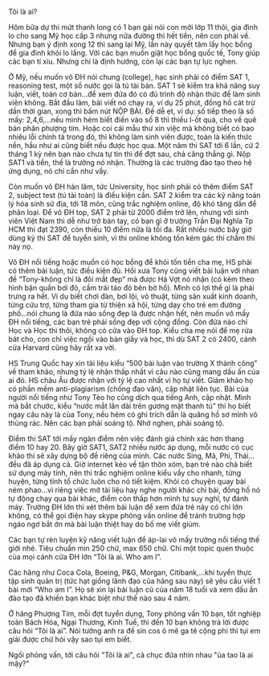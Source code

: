 Tôi là ai?

Hôm bữa dự thi mứt thanh long có 1 bạn gái nói con mới lớp 11 thôi, gia đình lo cho sang Mỹ học cấp 3 nhưng nửa đường thì hết tiền, nên con phải về. Nhưng bạn ý định xong 12 thì sang lại Mỹ, lần này quyết tâm lấy học bổng để gia đình khỏi lo lắng. Với các bạn muốn giật học bổng quốc tế, Tony giúp các bạn tí xíu. Nhưng chỉ là định hướng, còn lại các bạn tự lực nghen.

Ở Mỹ, nếu muốn vô ĐH nói chung (college), hạc sinh phải có điểm SAT 1, reasoning test, một số nước gọi là tú tài bán. SAT 1 sẽ kiểm tra khả năng suy luận, viết, toán cơ bản…để xem đứa đó có đủ trình độ nhận thức để làm sinh viên không. Bắt đầu làm, bài viết nó chạy ra, ví dụ 25 phút, đồng hồ cát trừ dần thời gian, xong thì bấm nút NỘP BÀI. Đề dễ ẹt, ví dụ: số tiếp theo là số mấy: 2,4,6,…nếu mình hẻm biết điền vào số 8 thì thiếu I-ốt quá, cho về quê bán phân phượng tím. Hoặc coi cái mẫu thư xin việc mà không biết có bao nhiêu lỗi chính tả trong đó, thì không làm sinh viên được, toàn là kiến thức nền, hầu như ai cũng biết nếu được học qua. Một năm thi SAT tới 6 lần, cứ 2 tháng 1 kỳ nên bạn nào chưa tự tin thì để đợt sau, chả căng thẳng gì. Nộp SAT1 và tiền, thế là trường nó nhận. Thường là các trường đào tạo theo hệ ứng dụng, nó chỉ cần như vầy.

Còn muốn vô ĐH hàn lâm, tức University, học sinh phải có thêm điểm SAT 2, subject test (tú tài toàn) là điều kiện cần. SAT 2 kiểm tra các kỹ năng toán lý hóa sinh sử địa, tới 18 môn, cũng trắc nghiệm online, độ khó tăng dần để phân loại. Để vô ĐH top, SAT 2 phải từ 2000 điểm trở lên, nhưng với sinh viên Việt Nam thì dễ như trở bàn tay, có bạn gì ở trường Trần Đại Nghĩa Tp HCM thi đạt 2390, còn thiếu 10 điểm nữa là tối đa. Rất nhiều nước bây giờ dùng kỳ thi SAT để tuyển sinh, vì thi online không tốn kém gác thi chấm thi này nọ.

Vô ĐH nổi tiếng hoặc muốn có học bổng để khỏi tốn tiền cha mẹ, HS phải có thêm bài luận, tức điều kiện đủ. Hồi xưa Tony cũng viết bài luận với nhan đề “Tony-không chỉ là đôi mắt đẹp” mà được Há Vợt nó nhận (có kèm theo hình bận quần bơi đỏ, cầm trái táo đỏ bên bờ hồ). Mình có lợi thế gì là phải trưng ra hết. Ví dụ biết chơi đàn, bơi lội, võ thuật, từng sản xuất kinh doanh, từng cứu trợ, từng tham gia từ thiện xã hội, từng dạy cho trẻ em đường phố…nói chung là đứa nào sống đẹp là được nhận hết, nên muốn vô mấy ĐH nổi tiếng, các bạn trẻ phải sống đẹp với cộng đồng. Còn đứa nào chỉ Học và Học thì thôi, không có cửa vào ĐH top. Kiểu cha mẹ nói để mẹ rửa bát cho, con chỉ việc ngồi vào bàn giấy và học, thì dù SAT 2 có 2400, cánh cửa Harvard cũng hãy rất xa vời.

HS Trung Quốc hay xin tài liệu kiểu “500 bài luận vào trường X thành công” về tham khảo, nhưng tỷ lệ nhận thấp nhất vì câu nào cũng mang dấu ấn của ai đó. HS châu Âu được nhận với tỷ lệ cao nhất vì họ tự viết. Giám khảo họ có phần mềm anti-plagiarism (chống đạo văn), cập nhật liên tục. Bài của người nổi tiếng như Tony Tèo họ cũng dịch qua tiếng Anh, cập nhật. Mình mà bắt chước, kiểu “nước mắt lăn dài trên gương mặt thanh tú” thì họ biết ngay câu này là của Tony, nếu hẻm có ghi trích dẫn là quăng hồ sơ mình vô thùng rác. Nên các bạn phải soáng tộ. Nhớ nghen, phải soáng tộ.

Điểm thi SAT tới mấy ngàn điểm nên việc đánh giá chính xác hơn thang điểm 10 hay 20. Bây giờ SAT1, SAT2 nhiều nước áp dụng, mỗi nước có cục khảo thí sẽ xây dựng bộ đề riêng của mình. Các nước Sing, Mã, Phi, Thái…đều đã áp dụng cả. Giờ internet kéo về tận thôn xóm, bạn trẻ nào chả biết sử dụng máy tính, nên thi trắc nghiệm online kiểu vầy cho nhanh, từng huyện, từng tỉnh tổ chức luôn cho nó tiết kiệm. Khỏi có chuyện quay bài ném phao…vì riêng việc mở tài liệu hay nghe người khác chỉ bài, đồng hồ nó tự động chạy qua bài khác, điểm còn thấp hơn mình tự suy nghĩ, tự đánh máy. Trường ĐH lớn thì xét thêm bài luận để xem đứa trẻ này có chí lớn không, có thể gọi điện hay skype phỏng vấn online để tránh trường hợp ngáo ngơ bắt ớn mà bài luận thiệt hay do bố mẹ viết giùm.

Các bạn tự rèn luyện kỹ năng viết luận để áp-lai vô mấy trường nổi tiếng thế giới nhé. Tiêu chuẩn min 250 chữ, max 650 chữ. Chỉ một topic quen thuộc của mọi cánh cửa ĐH lớn “Tôi là ai. Who am I”.

Các hãng như Coca Cola, Boeing, P&G, Morgan, Citibank,…khi tuyển thực tập sinh quản trị (tức hạt giống lãnh đạo của hãng sau này) sẽ yêu cầu viết 1 bài mới “Who am I”. Họ sẽ xin lại bài luận cũ của năm 18 tuổi và xem dấu ấn đào tạo đã khiến bạn khác biệt như thế nào sau 4 năm.

Ở hãng Phượng Tím, mỗi đợt tuyển dụng, Tony phỏng vấn 10 bạn, tốt nghiệp toàn Bách Hóa, Ngại Thương, Kinh Tuế, thì đến 10 bạn không trả lời được câu hỏi “Tôi là ai”. Nói tưởng anh ra đề sin cos ô mê ga tê cộng phi thì tụi em giải được chứ hỏi vậy sao tụi em biết.

Ngồi phỏng vấn, tới câu hỏi "Tôi là ai", cả chục đứa nhìn nhau "ủa tao là ai mậy?"

